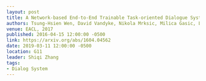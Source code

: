 ```yaml
---
layout: post
title: A Network-based End-to-End Trainable Task-oriented Dialogue System
authors: Tsung-Hsien Wen, David Vandyke, Nikola Mrksic, Milica Gasic, Lina M. Rojas-Barahona, Pei-Hao Su, Stefan Ultes, and Steve Young
venue: EACL, 2017
published: 2016-04-15 12:00:00 -0500
link: https://arxiv.org/abs/1604.04562
date: 2019-03-11 12:00:00 -0500
location: G11
leader: Shiqi Zhang
tags:
- Dialog System
---
```

